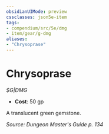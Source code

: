```yaml
---
obsidianUIMode: preview
cssclasses: json5e-item
tags:
- compendium/src/5e/dmg
- item/gear/g-dmg
aliases: 
- "Chrysoprase"
---
```

# Chrysoprase
*$G|DMG*  

- **Cost**: 50 gp

A translucent green gemstone.

*Source: Dungeon Master's Guide p. 134*
